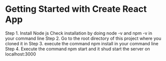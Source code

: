 # Getting Started with Create React App

Step 1. Install Node js
  Check installation by doing node -v and npm -v in your command line
Step 2. Go to the root directory of this project where you cloned it in 
Step 3. execute the command npm install in your command line
Step 4. Execute the command npm start and it shud start the server on localhost:3000
